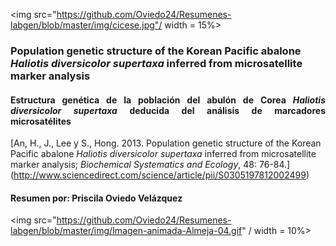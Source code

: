 
<img src="https://github.com/Oviedo24/Resumenes-labgen/blob/master/img/cicese.jpg"/ width = 15%>

### Population genetic structure of the Korean Pacific abalone *Haliotis diversicolor supertaxa* inferred from microsatellite marker analysis
#### <p align="justify">Estructura genética de la población del abulón de Corea *Haliotis diversicolor supertaxa* deducida del análisis de marcadores microsatélites
[An, H., J., Lee y S., Hong. 2013. Population genetic structure of the Korean Pacific abalone *Haliotis diversicolor supertaxa* inferred from microsatellite marker analysis; *Biochemical Systematics and Ecology*, 48: 76-84.] (http://www.sciencedirect.com/science/article/pii/S0305197812002499)
#### Resumen por: Priscila Oviedo Velázquez
<img src="https://github.com/Oviedo24/Resumenes-labgen/blob/master/img/Imagen-animada-Almeja-04.gif" / width = 10%>
